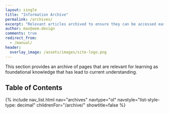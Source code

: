 ```yaml
---
layout: single
title: "Information Archive"
permalink: /archives/
excerpt: "Relevant articles archived to ensure they can be accessed easily."
author: max@aem.design
comments: true
redirect_from:
  - /manual/
header:
  overlay_image: /assets/images/site-logo.png
---
```


This section provides an archive of pages that are relevant for learning as foundational knowledge that has lead to current understanding.

## Table of Contents

{% include nav_list.html nav="archives" navtype="ol" navstyle="list-style-type: decimal" childrenFor="/archive/" showtitle=false %}
